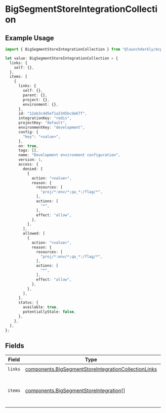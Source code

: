 # BigSegmentStoreIntegrationCollection

## Example Usage

```typescript
import { BigSegmentStoreIntegrationCollection } from "@launchdarkly/mcp-server/models/components";

let value: BigSegmentStoreIntegrationCollection = {
  links: {
    self: {},
  },
  items: [
    {
      links: {
        self: {},
        parent: {},
        project: {},
        environment: {},
      },
      id: "12ab3c4d5ef1a2345bcde67f",
      integrationKey: "redis",
      projectKey: "default",
      environmentKey: "development",
      config: {
        "key": "<value>",
      },
      on: true,
      tags: [],
      name: "Development environment configuration",
      version: 1,
      access: {
        denied: [
          {
            action: "<value>",
            reason: {
              resources: [
                "proj/*:env/*;qa_*:/flag/*",
              ],
              actions: [
                "*",
              ],
              effect: "allow",
            },
          },
        ],
        allowed: [
          {
            action: "<value>",
            reason: {
              resources: [
                "proj/*:env/*;qa_*:/flag/*",
              ],
              actions: [
                "*",
              ],
              effect: "allow",
            },
          },
        ],
      },
      status: {
        available: true,
        potentiallyStale: false,
      },
    },
  ],
};
```

## Fields

| Field                                                                                                                        | Type                                                                                                                         | Required                                                                                                                     | Description                                                                                                                  |
| ---------------------------------------------------------------------------------------------------------------------------- | ---------------------------------------------------------------------------------------------------------------------------- | ---------------------------------------------------------------------------------------------------------------------------- | ---------------------------------------------------------------------------------------------------------------------------- |
| `links`                                                                                                                      | [components.BigSegmentStoreIntegrationCollectionLinks](../../models/components/bigsegmentstoreintegrationcollectionlinks.md) | :heavy_check_mark:                                                                                                           | N/A                                                                                                                          |
| `items`                                                                                                                      | [components.BigSegmentStoreIntegration](../../models/components/bigsegmentstoreintegration.md)[]                             | :heavy_check_mark:                                                                                                           | An array of persistent store integration configurations                                                                      |